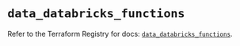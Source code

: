 # `data_databricks_functions`

Refer to the Terraform Registry for docs: [`data_databricks_functions`](https://registry.terraform.io/providers/databricks/databricks/1.66.0/docs/data-sources/functions).
